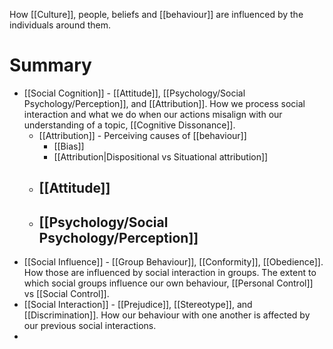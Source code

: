 How [[Culture]], people, beliefs and [[behaviour]] are influenced by the individuals around them. 

# Summary
- [[Social Cognition]] - [[Attitude]], [[Psychology/Social Psychology/Perception]], and [[Attribution]]. How we process social interaction and what we do when our actions misalign with our understanding of a topic, [[Cognitive Dissonance]]. 
	- [[Attribution]] - Perceiving causes of [[behaviour]]
		- [[Bias]]
		- [[Attribution|Dispositional vs Situational attribution]]
	- [[Attitude]]
		- 
	- [[Psychology/Social Psychology/Perception]]
		- 
- [[Social Influence]] - [[Group Behaviour]], [[Conformity]], [[Obedience]]. How those are influenced by social interaction in groups. The extent to which social groups influence our own behaviour, [[Personal Control]] vs [[Social Control]].
- [[Social Interaction]] - [[Prejudice]], [[Stereotype]], and [[Discrimination]]. How our behaviour with one another is affected by our previous social interactions.
- 